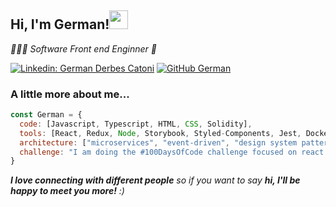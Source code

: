 
<h2> Hi, I'm German!<img src="https://user-images.githubusercontent.com/1303154/88677602-1635ba80-d120-11ea-84d8-d263ba5fc3c0.gif" width="30"> </h2>
<p><em>👨🏻‍💻 Software Front end Enginner 🎨</em></p>

[![Linkedin: German Derbes Catoni](https://img.shields.io/badge/-GermanDerbesCatoni-blue?style=flat-square&logo=Linkedin&logoColor=white&link=https://www.linkedin.com/in/german-derbes-catoni/)](https://www.linkedin.com/in/german-derbes-catoni/)
[![GitHub German](https://img.shields.io/github/followers/thaiane?label=follow&style=social)](https://github.com/GDC94)


### A little more about me...  

```javascript
const German = {
  code: [Javascript, Typescript, HTML, CSS, Solidity],
  tools: [React, Redux, Node, Storybook, Styled-Components, Jest, Docker, React Testing library, MobX],
  architecture: ["microservices", "event-driven", "design system pattern"],
  challenge: "I am doing the #100DaysOfCode challenge focused on react and typescript"
}
```

<em><b>I love connecting with different people</b> so if you want to say <b>hi, I'll be happy to meet you more!</b> :)</em>



